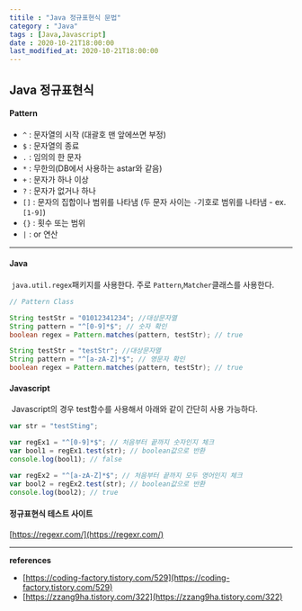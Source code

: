 ```yaml
---
titile : "Java 정규표현식 문법"
category : "Java"
tags : [Java,Javascript]
date : 2020-10-21T18:00:00
last_modified_at: 2020-10-21T18:00:00
---
```

## Java 정규표현식

#### Pattern

- `^` : 문자열의 시작 (대괄호 맨 앞에쓰면 부정)
- `$` : 문자열의 종료
- `.` : 임의의 한 문자
- `*` : 무한의(DB에서 사용하는 astar와 같음)
- `+` : 문자가 하나 이상
- `?` : 문자가 없거나 하나
- `[]` : 문자의 집합이나 범위를 나타냄 (두 문자 사이는 `-`기호로 범위를 나타냄 - ex. `[1-9]`)
- `{}` : 횟수 또는 범위
- `|` : or 연산

---

#### Java

​	`java.util.regex`패키지를 사용한다. 주로 `Pattern`,`Matcher`클래스를 사용한다.

```java
// Pattern Class

String testStr = "01012341234"; //대상문자열
String pattern = "^[0-9]*$"; // 숫자 확인
boolean regex = Pattern.matches(pattern, testStr); // true

String testStr = "testStr"; //대상문자열
String pattern = "^[a-zA-Z]*$"; // 영문자 확인
boolean regex = Pattern.matches(pattern, testStr); // true
```



#### Javascript

​	Javascript의 경우 test함수를 사용해서 아래와 같이 간단히 사용 가능하다.

```javascript
var str = "testSting";

var regEx1 = "^[0-9]*$"; // 처음부터 끝까지 숫자인지 체크
var bool1 = regEx1.test(str); // boolean값으로 반환
console.log(bool1); // false

var regEx2 = "^[a-zA-Z]*$"; // 처음부터 끝까지 모두 영어인지 체크
var bool2 = regEx2.test(str); // boolean값으로 반환
console.log(bool2); // true
```

#### 정규표현식 테스트 사이트
[https://regexr.com/](https://regexr.com/)

---

**references**

- [https://coding-factory.tistory.com/529](https://coding-factory.tistory.com/529)
- [https://zzang9ha.tistory.com/322](https://zzang9ha.tistory.com/322)